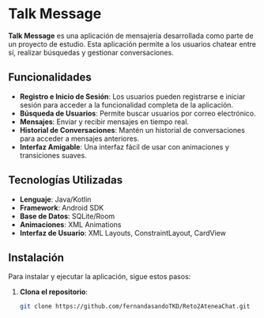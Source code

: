 # Talk Message

**Talk Message** es una aplicación de mensajería desarrollada como parte de un proyecto de estudio. Esta aplicación permite a los usuarios chatear entre sí, realizar búsquedas y gestionar conversaciones. 

## Funcionalidades

- **Registro e Inicio de Sesión**: Los usuarios pueden registrarse e iniciar sesión para acceder a la funcionalidad completa de la aplicación.
- **Búsqueda de Usuarios**: Permite buscar usuarios por correo electrónico.
- **Mensajes**: Enviar y recibir mensajes en tiempo real.
- **Historial de Conversaciones**: Mantén un historial de conversaciones para acceder a mensajes anteriores.
- **Interfaz Amigable**: Una interfaz fácil de usar con animaciones y transiciones suaves.

## Tecnologías Utilizadas

- **Lenguaje**: Java/Kotlin
- **Framework**: Android SDK
- **Base de Datos**: SQLite/Room
- **Animaciones**: XML Animations
- **Interfaz de Usuario**: XML Layouts, ConstraintLayout, CardView

## Instalación

Para instalar y ejecutar la aplicación, sigue estos pasos:

1. **Clona el repositorio**:
   ```bash
   git clone https://github.com/fernandasandoTKD/Reto2AteneaChat.git
